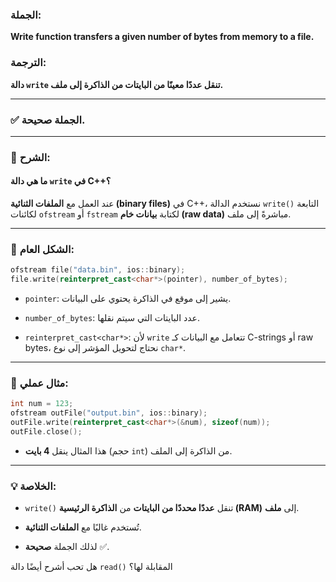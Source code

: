 ### الجملة:

**Write function transfers a given number of bytes from memory to a file.**

### الترجمة:

**دالة `write` تنقل عددًا معينًا من البايتات من الذاكرة إلى ملف.**

---

### ✅ الجملة **صحيحة**.

---

### 📘 الشرح:

#### ما هي دالة `write` في C++؟

عند العمل مع **الملفات الثنائية (binary files)** في C++، نستخدم الدالة `write()` التابعة لكائنات `ofstream` أو `fstream` لكتابة **بيانات خام (raw data)** مباشرةً إلى ملف.

---

### 📌 الشكل العام:

```cpp
ofstream file("data.bin", ios::binary);
file.write(reinterpret_cast<char*>(pointer), number_of_bytes);
```

- `pointer`: يشير إلى موقع في الذاكرة يحتوي على البيانات.
    
- `number_of_bytes`: عدد البايتات التي سيتم نقلها.
    
- `reinterpret_cast<char*>`: لأن `write` تتعامل مع البيانات كـ C-strings أو raw bytes، نحتاج لتحويل المؤشر إلى نوع `char*`.
    

---

### 🧠 مثال عملي:

```cpp
int num = 123;
ofstream outFile("output.bin", ios::binary);
outFile.write(reinterpret_cast<char*>(&num), sizeof(num));
outFile.close();
```

- هذا المثال ينقل **4 بايت** (حجم `int`) من الذاكرة إلى الملف.
    

---

### 💡 الخلاصة:

- `write()` تنقل **عددًا محددًا من البايتات** من **الذاكرة الرئيسية (RAM)** إلى **ملف**.
    
- تُستخدم غالبًا مع **الملفات الثنائية**.
    
- لذلك الجملة **صحيحة** ✅.
    

هل تحب أشرح أيضًا دالة `read()` المقابلة لها؟